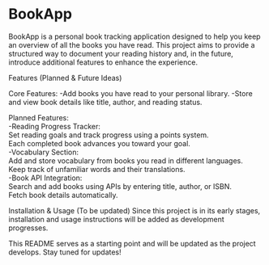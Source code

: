 # BookApp

BookApp is a personal book tracking application designed to help you keep an overview of all the books you have read.
This project aims to provide a structured way to document your reading history and, in the future, introduce additional features to enhance the experience.<br>

Features (Planned & Future Ideas)

Core Features:
  -Add books you have read to your personal library.
  -Store and view book details like title, author, and reading status.<br>

Planned Features:<br>
  -Reading Progress Tracker:<br>
    Set reading goals and track progress using a points system.<br>
    Each completed book advances you toward your goal.<br>
  -Vocabulary Section:<br>
    Add and store vocabulary from books you read in different languages.<br>
    Keep track of unfamiliar words and their translations.<br>
  -Book API Integration:<br>
    Search and add books using APIs by entering title, author, or ISBN.<br>
    Fetch book details automatically.<br>


Installation & Usage (To be updated)
Since this project is in its early stages, installation and usage instructions will be added as development progresses.


This README serves as a starting point and will be updated as the project develops. Stay tuned for updates!

